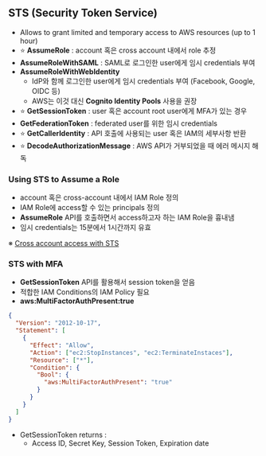 ## STS (Security Token Service)

- Allows to grant limited and temporary access to AWS resources (up to 1 hour)
- ⭐ **AssumeRole** : account 혹은 cross account 내에서 role 추정
- **AssumeRoleWithSAML** : SAML로 로그인한 user에게 임시 credentials 부여
- **AssumeRoleWithWebIdentity**
  - IdP와 함께 로그인한 user에게 임시 credentials 부여 (Facebook, Google, OIDC 등)
  - AWS는 이것 대신 **Cognito Identity Pools** 사용을 권장
- ⭐ **GetSessionToken** : user 혹은 account root user에게 MFA가 있는 경우
- **GetFederationToken** : federated user를 위한 임시 credentials
- ⭐ **GetCallerIdentity** : API 호출에 사용되는 user 혹은 IAM의 세부사항 반환
- ⭐ **DecodeAuthorizationMessage** : AWS API가 거부되었을 때 에러 메시지 해독

### Using STS to Assume a Role

- account 혹은 cross-account 내에서 IAM Role 정의
- IAM Role에 access할 수 있는 principals 정의
- **AssumeRole** API를 호출하면서 access하고자 하는 IAM Role을 흉내냄
- 임시 credentials는 15분에서 1시간까지 유효

※ [Cross account access with STS](https://docs.aws.amazon.com/IAM/latest/UserGuide/id_roles_common-scenarios_aws-accounts.html)

### STS with MFA

- **GetSessionToken** API를 활용해서 session token을 얻음
- 적합한 IAM Conditions의 IAM Policy 필요
- **aws:MultiFactorAuthPresent:true**

```json
{
  "Version": "2012-10-17",
  "Statement": [
    {
      "Effect": "Allow",
      "Action": ["ec2:StopInstances", "ec2:TerminateInstaces"],
      "Resource": ["*"],
      "Condition": {
        "Bool": {
          "aws:MultiFactorAuthPresent": "true"
        }
      }
    }
  ]
}
```

- GetSessionToken returns :
  - Access ID, Secret Key, Session Token, Expiration date
